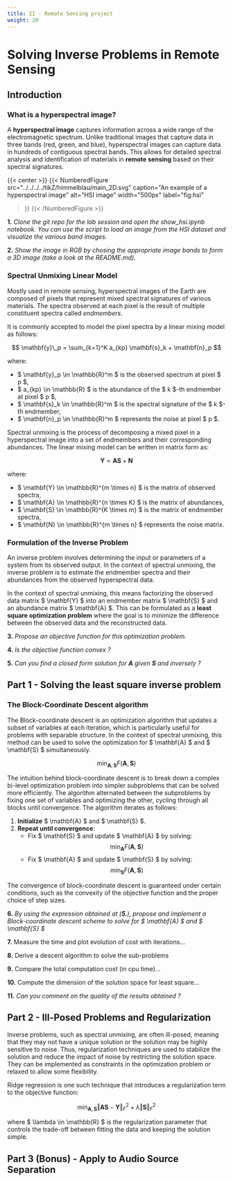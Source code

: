 ```yaml
---
title: II - Remote Sensing project
weight: 20
---
```


# Solving Inverse Problems in Remote Sensing 

## Introduction

### What is a hyperspectral image?

A **hyperspectral image** captures information across a wide range of the electromagnetic spectrum. Unlike traditional images that capture data in three bands (red, green, and blue), hyperspectral images can capture data in hundreds of contiguous spectral bands. This allows for detailed spectral analysis and identification of materials in **remote sensing** based on their spectral signatures.

{{< center >}}
{{< NumberedFigure
  src="../../../../tikZ/himmelblau/main_2D.svg"
  caption="An example of a hyperspectral image"
  alt="HSI image"
  width="500px"
  label="fig:hsi"
>}}
{{< /NumberedFigure >}}

**1.** *Clone the git repo for the lab session and open the show_hsi.ipynb notebook. You can use the script to load an image from the HSI dataset and visualize the various band images.*

**2.** *Show the image in RGB by chosing the appropriate image bands to form a 3D image (take a look at the README.md).*

### Spectral Unmixing Linear Model

Mostly used in remote sensing, hyperspectral images of the Earth are composed of pixels that represent mixed spectral signatures of various materials. The spectra observed at each pixel is the result of multiple constituent spectra called *endmembers*.

It is commonly accepted to model the pixel spectra by a linear mixing model as follows:

$$ 
\mathbf{y}\_p = \sum_{k=1}^K a_{kp} \mathbf{s}_k + \mathbf{n}_p 
$$

where:
- $ \mathbf{y}_p \in \mathbb{R}^m $ is the observed spectrum at pixel $ p $,
- $ a_{kp} \in \mathbb{R} $ is the abundance of the $ k $-th endmember at pixel $ p $,
- $ \mathbf{s}_k \in \mathbb{R}^m $ is the spectral signature of the $ k $-th endmember,
- $ \mathbf{n}_p \in \mathbb{R}^m $ represents the noise at pixel $ p $.

Spectral unmixing is the process of decomposing a mixed pixel in a hyperspectral image into a set of endmembers and their corresponding abundances. The linear mixing model can be written in matrix form as:

$$ \mathbf{Y} = \mathbf{A} \mathbf{S} + \mathbf{N} $$

where:
- $ \mathbf{Y} \in \mathbb{R}^{m \times n} $ is the matrix of observed spectra,
- $ \mathbf{A} \in \mathbb{R}^{n \times K} $ is the matrix of abundances,
- $ \mathbf{S} \in \mathbb{R}^{K \times m} $ is the matrix of endmember spectra,
- $ \mathbf{N} \in \mathbb{R}^{m \times n} $ represents the noise matrix.



### Formulation of the Inverse Problem

An inverse problem involves determining the input or parameters of a system from its observed output. In the context of spectral unmixing, the inverse problem is to estimate the endmember spectra and their abundances from the observed hyperspectral data.

In the context of spectral unmixing, this means factorizing the observed data matrix $ \mathbf{Y} $ into an endmember matrix $ \mathbf{S} $ and an abundance matrix $ \mathbf{A} $. This can be formulated as a **least square optimization problem** where the goal is to minimize the difference between the observed data and the reconstructed data.

**3.** *Propose an objective function for this optimization problem.*

**4.** *Is the objective function convex ?*

**5.** *Can you find a closed form solution for $\mathbf{A}$ given $\mathbf{S}$ and inversely ?*

<!-- The objective function for this optimization problem can be written as:

$$ \min_{\mathbf{A}, \mathbf{S}} \Vert\mathbf{A} \mathbf{S} - \mathbf{Y}\Vert_F^2 $$ -->

<!-- where $ \Vert\mathbf{A} \mathbf{S} - \mathbf{Y}\Vert_F^2 $ is the Frobenius norm of the difference between the reconstructed data $ \mathbf{A} \mathbf{S} $ and the observed data $ \mathbf{Y} $. -->


## Part 1 - Solving the least square inverse problem


### The Block-Coordinate Descent algorithm

The Block-coordinate descent is an optimization algorithm that updates a subset of variables at each iteration, which is particularly useful for problems with separable structure. In the context of spectral unmixing, this method can be used to solve the optimization for $ \mathbf{A} $ and $ \mathbf{S} $ simultaneously.

$$ \min_{\mathbf{A}, \mathbf{S}} F(\mathbf{A}, \mathbf{S}) $$

The intuition behind block-coordinate descent is to break down a complex bi-level optimization problem into simpler subproblems that can be solved more efficiently. The algorithm alternated between the subproblems by fixing one set of variables and optimizing the other, cycling through all blocks until convergence.
The algorithm iterates as follows:

1. **Initialize** $ \mathbf{A} $ and $ \mathbf{S} $.
2. **Repeat until convergence**:
   - Fix $ \mathbf{S} $ and update $ \mathbf{A} $ by solving:
     $$ \min_{\mathbf{A}} F(\mathbf{A}, \mathbf{S}) $$
   - Fix $ \mathbf{A} $ and update $ \mathbf{S} $ by solving:
     $$ \min_{\mathbf{S}} F(\mathbf{A}, \mathbf{S}) $$



The convergence of block-coordinate descent is guaranteed under certain conditions, such as the convexity of the objective function and the proper choice of step sizes.


**6.** *By using the expression obtained at (**5.**), propose and implement a Block-coordinate descent scheme to solve for $ \mathbf{A} $ and $ \mathbf{S} $*

<!-- The algorithm iterates as follows:

1. **Initialize** $ \mathbf{A} $ and $ \mathbf{S} $.
2. **Repeat until convergence**:
   - Fix $ \mathbf{S} $ and update $ \mathbf{A} $ by solving:
     $$ \min_{\mathbf{A}} \Vert\mathbf{A} \mathbf{S} - \mathbf{Y}\Vert_F^2 + \lambda \Vert\mathbf{A}\Vert_F^2 $$
   - Fix $ \mathbf{A} $ and update $ \mathbf{S} $ by solving:
     $$ \min_{\mathbf{S}} \Vert\mathbf{A} \mathbf{S} - \mathbf{Y}\Vert_F^2 $$ -->


**7.** Measure the time and plot evolution of cost with iterations...

**8.** Derive a descent algorithm to solve the sub-problems

**9.** Compare the total computation cost (in cpu time)...

**10.** Compute the dimension of the solution space for least square...

**11.** *Can you comment on the quality of the results obtained ?*


## Part 2 - Ill-Posed Problems and Regularization

Inverse problems, such as spectral unmixing, are often ill-posed, meaning that they may not have a unique solution or the solution may be highly sensitive to noise.
Thus, regularization techniques are used to stabilize the solution and reduce the impact of noise by restricting the solution space. They can be implemented as constraints in the optimization problem or relaxed to allow some flexibility. 




Ridge regression is one such technique that introduces a regularization term to the objective function:

$$ \min_{\mathbf{A}, \mathbf{S}} \Vert\mathbf{A} \mathbf{S} - \mathbf{Y}\Vert_F^2 + \lambda \Vert\mathbf{S}\Vert_F^2 $$

where $ \lambda \in \mathbb{R} $ is the regularization parameter that controls the trade-off between fitting the data and keeping the solution simple.


## Part 3 (Bonus) - Apply to Audio Source Separation


<!-- 

### Can We Find a Closed Form Solution?

Consider the following questions to engage with the concept of closed-form solutions:

1. **Theoretical Question**: Under what conditions does a closed-form solution exist for the ridge regression problem?
2. **Practical Question**: How might the size of the dataset influence the feasibility of using a closed-form solution?
3. **Implementation Question**: What are the computational challenges of inverting a large matrix in Python?

For certain optimization problems, it is possible to find a closed-form solution that directly gives the optimal values of the variables. In the context of ridge regression, the closed-form solution for the abundance matrix $ \mathbf{A} $ can be derived as:

$$ \mathbf{A} = (\mathbf{S}^T \mathbf{S} + \lambda \mathbf{I})^{-1} \mathbf{S}^T \mathbf{Y} $$

This solution involves inverting a matrix, which can be computationally intensive and may not be feasible for large datasets.

### Data Size Matters for Inversion

The computational complexity of matrix inversion depends on the size of the matrix. For large datasets, inverting the matrix $ \mathbf{S}^T \mathbf{S} + \lambda \mathbf{I} $ can be computationally expensive and may require significant memory and processing power. It is important to consider the size of the data when choosing between closed-form solutions and iterative methods.

1. **Theoretical Question**: How does the size of the matrix affect the computational complexity of inversion?
2. **Practical Question**: What are the memory and processing implications of inverting large matrices?
3. **Implementation Question**: How can you optimize matrix inversion in Python for large datasets?

## Part 2 - Gradient Descent

### Introduction

Gradient descent is an iterative optimization algorithm used to minimize the objective function. This section will explore how to compute the gradient, implement the gradient descent algorithm, measure its performance, and optimize the step size.

### Compute the Gradient

Gradient descent is an iterative optimization algorithm used to minimize the objective function. The gradient of the objective function with respect to the variables is computed and used to update the variables in the direction of the steepest descent.

1. **Theoretical Question**: What is the role of the gradient in the optimization process?
2. **Practical Question**: How do you compute the gradient for a given objective function in Python?
3. **Implementation Question**: What are the challenges in implementing gradient descent for large datasets?

The gradient of the objective function for ridge regression is given by:

$$ \nabla_{\mathbf{A}} \Vert\mathbf{A} \mathbf{S} - \mathbf{Y}\Vert_F^2 + \lambda \Vert\mathbf{A}\Vert_F^2 = 2 (\mathbf{A} \mathbf{S} - \mathbf{Y}) \mathbf{S}^T + 2 \lambda \mathbf{A} $$

### Implement a Gradient Descent

To implement gradient descent, we start with an initial guess for the variables and iteratively update them using the gradient. The update rule for gradient descent is:

$$ \mathbf{A}_{k+1} = \mathbf{A}_k - \alpha \nabla_{\mathbf{A}} f(\mathbf{A}_k) $$

where $ \alpha \in \mathbb{R} $ is the step size, and $ \nabla_{\mathbf{A}} f(\mathbf{A}_k) $ is the gradient of the objective function at $ \mathbf{A}_k $.

1. **Theoretical Question**: How does the choice of initial guess affect the convergence of gradient descent?
2. **Practical Question**: What are the considerations for choosing the step size $ \alpha $?
3. **Implementation Question**: How can you ensure the gradient descent algorithm converges to a stable solution in Python?

### Measure Performances

The performance of the gradient descent algorithm can be measured using metrics such as the mean squared error (MSE) between the true and estimated abundances. It is important to monitor the convergence of the algorithm and ensure that it reaches a stable solution.

1. **Theoretical Question**: What metrics can be used to measure the performance of gradient descent?
2. **Practical Question**: How do you monitor the convergence of the algorithm in practice?
3. **Implementation Question**: How can you visualize the convergence of the gradient descent algorithm in Python?

### Optimize Step Size

The step size $ \alpha $ plays a crucial role in the convergence of the gradient descent algorithm. A step size that is too large can cause the algorithm to diverge, while a step size that is too small can result in slow convergence. Techniques such as line search can be used to optimize the step size and improve the performance of the algorithm.

1. **Theoretical Question**: Why is the step size important in gradient descent?
2. **Practical Question**: How can line search be used to optimize the step size?
3. **Implementation Question**: How do you implement line search in Python to optimize the step size?

## Part 3 - Newton Algorithm

### Introduction

Newton's method is an iterative optimization algorithm that uses second-order derivative information to update the variables. This section will explore how to compute the Hessian, implement Newton's method, measure its performance, and optimize the step size.

### Compute the Hessian

Newton's method is an iterative optimization algorithm that uses the second-order derivative information to update the variables. The Hessian of the objective function is computed and used to update the variables in the direction of the Newton step.

1. **Theoretical Question**: What is the role of the Hessian in Newton's method?
2. **Practical Question**: How do you compute the Hessian for a given objective function in Python?
3. **Implementation Question**: What are the challenges in implementing Newton's method for large datasets?

The Hessian of the objective function for ridge regression is given by:

$$ \nabla^2_{\mathbf{A}} \Vert\mathbf{A} \mathbf{S} - \mathbf{Y}\Vert_F^2 + \lambda \Vert\mathbf{A}\Vert_F^2 = 2 \mathbf{S} \mathbf{S}^T + 2 \lambda \mathbf{I} $$

### Implement Newton's Method

To implement Newton's method, we start with an initial guess for the variables and iteratively update them using the Hessian. The update rule for Newton's method is:

$$ \mathbf{A}_{k+1} = \mathbf{A}_k - (\nabla^2_{\mathbf{A}} f(\mathbf{A}_k))^{-1} \nabla_{\mathbf{A}} f(\mathbf{A}_k) $$

where $ \nabla^2_{\mathbf{A}} f(\mathbf{A}_k) $ is the Hessian of the objective function at $ \mathbf{A}_k $, and $ \nabla_{\mathbf{A}} f(\mathbf{A}_k) $ is the gradient of the objective function at $ \mathbf{A}_k $.

1. **Theoretical Question**: How does the choice of initial guess affect the convergence of Newton's method?
2. **Practical Question**: What are the considerations for using the Hessian in Newton's method?
3. **Implementation Question**: How can you ensure Newton's method converges to a stable solution in Python?

### Measure Performances

The performance of Newton's method can be measured using metrics such as the mean squared error (MSE) between the true and estimated abundances. It is important to monitor the convergence of the algorithm and ensure that it reaches a stable solution.

1. **Theoretical Question**: What metrics can be used to measure the performance of Newton's method?
2. **Practical Question**: How do you monitor the convergence of the algorithm in practice?
3. **Implementation Question**: How can you visualize the convergence of Newton's method in Python?

### Optimize Step Size

The step size in Newton's method is determined by the Hessian, which provides information about the curvature of the objective function. Techniques such as line search can be used to optimize the step size and improve the performance of the algorithm.

1. **Theoretical Question**: Why is the step size important in Newton's method?
2. **Practical Question**: How can line search be used to optimize the step size in Newton's method?
3. **Implementation Question**: How do you implement line search in Python to optimize the step size in Newton's method?


### Introduction to Audio Source Separation

Audio source separation is the process of decomposing a mixed audio signal into its constituent sources.  
The STFT is a representation blabla... source separation can be viewed as matrix factorization...

You can find test audio samples on data folder and a script to compute the STFT... 

*Implement audio source separation from what's been done below...*   -->
